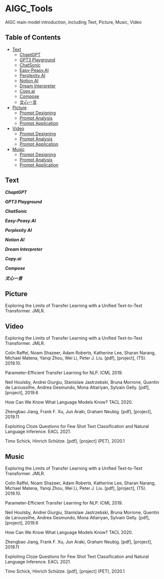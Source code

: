 # AIGC_Tools
AIGC main model introduction, including Text, Picture, Music, Video
## Table of Contents
- [Text](#text)
  - [ChaptGPT](#ChaptGPT)
  - [GPT3 Playground](#introduction)
  - [ChatSonic](#papers)
  - [Easy-Peasy.AI](#contents)
  - [Perplexity AI](#introduction)
  - [Notion AI](#papers)
  - [Dream Interpreter](#contents)
  - [Copy.ai](#introduction)
  - [Compose](#papers)
  - [文心一言](#contents)
- [Picture](#picture)
  - [Prompt Designing](#prompt-designing)
  - [Prompt Analysis](#prompt-analysis)
  - [Prompt Application](#prompt-application)
- [Video](#video)
  - [Prompt Designing](#prompt-designing)
  - [Prompt Analysis](#prompt-analysis)
  - [Prompt Application](#prompt-application)
- [Music](#music)
  - [Prompt Designing](#prompt-designing)
  - [Prompt Analysis](#prompt-analysis)
  - [Prompt Application](#prompt-application)

## Text
***ChaptGPT***

***GPT3 Playground***

***ChatSonic***

***Easy-Peasy.AI***

***Perplexity AI***

***Notion AI***

***Dream Interpreter***

***Copy.ai***

***Compose***

***文心一言***





## Picture
Exploring the Limits of Transfer Learning with a Unified Text-to-Text Transformer. JMLR.  






## Video
Exploring the Limits of Transfer Learning with a Unified Text-to-Text Transformer. JMLR.  

Colin Raffel, Noam Shazeer, Adam Roberts, Katherine Lee, Sharan Narang, Michael Matena, Yanqi Zhou, Wei Li, Peter J. Liu. [pdf], [project], (T5). 2019.10.

Parameter-Efficient Transfer Learning for NLP. ICML 2019.  

Neil Houlsby, Andrei Giurgiu, Stanislaw Jastrzebski, Bruna Morrone, Quentin de Laroussilhe, Andrea Gesmundo, Mona Attariyan, Sylvain Gelly. [pdf], [project], 2019.6

How Can We Know What Language Models Know? TACL 2020.  

Zhengbao Jiang, Frank F. Xu, Jun Araki, Graham Neubig. [pdf], [project], 2019.11

Exploiting Cloze Questions for Few Shot Text Classification and Natural Language Inference. EACL 2021.  

Timo Schick, Hinrich Schütze. [pdf], [project] (PET), 2020.1



## Music

Exploring the Limits of Transfer Learning with a Unified Text-to-Text Transformer. JMLR.  

Colin Raffel, Noam Shazeer, Adam Roberts, Katherine Lee, Sharan Narang, Michael Matena, Yanqi Zhou, Wei Li, Peter J. Liu. [pdf], [project], (T5). 2019.10.

Parameter-Efficient Transfer Learning for NLP. ICML 2019.  

Neil Houlsby, Andrei Giurgiu, Stanislaw Jastrzebski, Bruna Morrone, Quentin de Laroussilhe, Andrea Gesmundo, Mona Attariyan, Sylvain Gelly. [pdf], [project], 2019.6

How Can We Know What Language Models Know? TACL 2020.  

Zhengbao Jiang, Frank F. Xu, Jun Araki, Graham Neubig. [pdf], [project], 2019.11

Exploiting Cloze Questions for Few Shot Text Classification and Natural Language Inference. EACL 2021.  

Timo Schick, Hinrich Schütze. [pdf], [project] (PET), 2020.1



